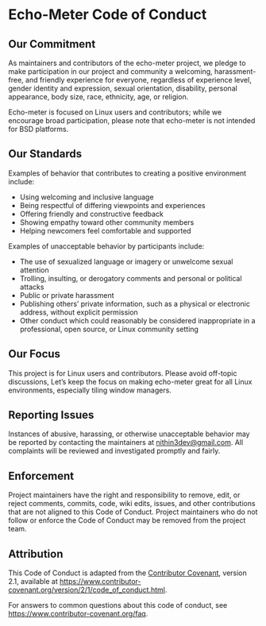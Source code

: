 # Echo-Meter Code of Conduct

## Our Commitment

As maintainers and contributors of the echo-meter project, we pledge to make participation in our project and community a welcoming, harassment-free, and friendly experience for everyone, regardless of experience level, gender identity and expression, sexual orientation, disability, personal appearance, body size, race, ethnicity, age, or religion.

Echo-meter is focused on Linux users and contributors; while we encourage broad participation, please note that echo-meter is not intended for BSD platforms.

## Our Standards

Examples of behavior that contributes to creating a positive environment include:

- Using welcoming and inclusive language
- Being respectful of differing viewpoints and experiences
- Offering friendly and constructive feedback
- Showing empathy toward other community members
- Helping newcomers feel comfortable and supported

Examples of unacceptable behavior by participants include:

- The use of sexualized language or imagery or unwelcome sexual attention
- Trolling, insulting, or derogatory comments and personal or political attacks
- Public or private harassment
- Publishing others’ private information, such as a physical or electronic address, without explicit permission
- Other conduct which could reasonably be considered inappropriate in a professional, open source, or Linux community setting

## Our Focus

This project is for Linux users and contributors. Please avoid off-topic discussions, Let’s keep the focus on making echo-meter great for all Linux environments, especially tiling window managers.

## Reporting Issues

Instances of abusive, harassing, or otherwise unacceptable behavior may be reported by contacting the maintainers at nithin3dev@gmail.com. All complaints will be reviewed and investigated promptly and fairly.

## Enforcement

Project maintainers have the right and responsibility to remove, edit, or reject comments, commits, code, wiki edits, issues, and other contributions that are not aligned to this Code of Conduct. Project maintainers who do not follow or enforce the Code of Conduct may be removed from the project team.

## Attribution

This Code of Conduct is adapted from the [Contributor Covenant][homepage], version 2.1, available at https://www.contributor-covenant.org/version/2/1/code_of_conduct.html.

[homepage]: https://www.contributor-covenant.org

For answers to common questions about this code of conduct, see https://www.contributor-covenant.org/faq.
